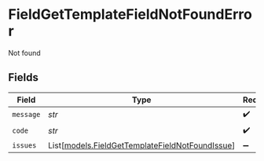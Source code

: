 # FieldGetTemplateFieldNotFoundError

Not found


## Fields

| Field                                                                                              | Type                                                                                               | Required                                                                                           | Description                                                                                        |
| -------------------------------------------------------------------------------------------------- | -------------------------------------------------------------------------------------------------- | -------------------------------------------------------------------------------------------------- | -------------------------------------------------------------------------------------------------- |
| `message`                                                                                          | *str*                                                                                              | :heavy_check_mark:                                                                                 | N/A                                                                                                |
| `code`                                                                                             | *str*                                                                                              | :heavy_check_mark:                                                                                 | N/A                                                                                                |
| `issues`                                                                                           | List[[models.FieldGetTemplateFieldNotFoundIssue](../models/fieldgettemplatefieldnotfoundissue.md)] | :heavy_minus_sign:                                                                                 | N/A                                                                                                |